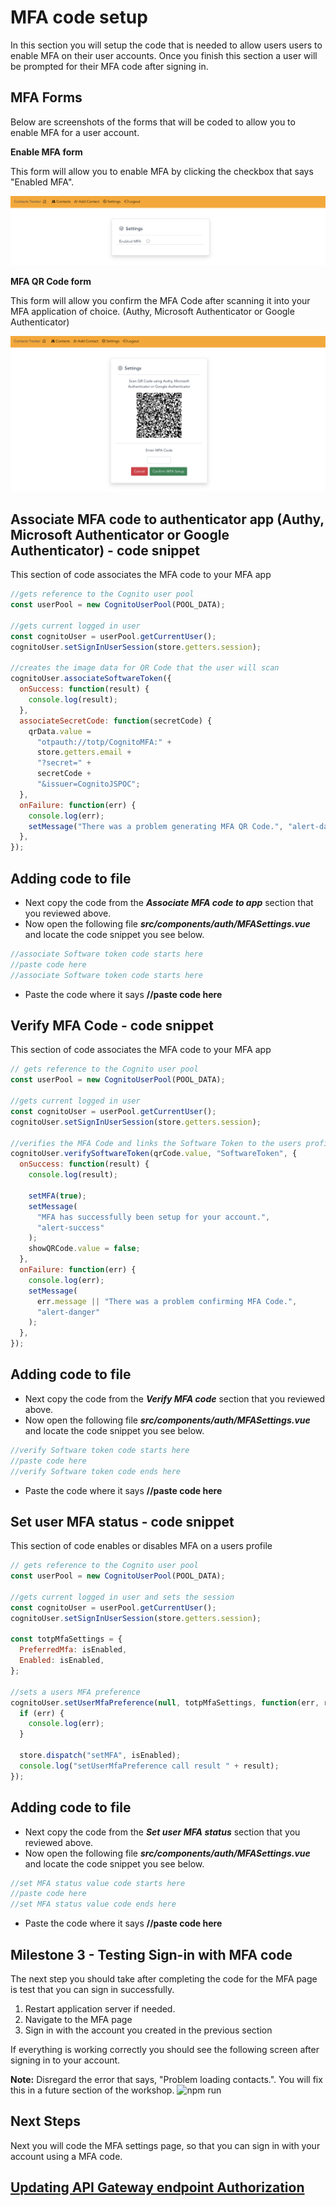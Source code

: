# MFA code setup

In this section you will setup the code that is needed to allow users users to enable MFA on their user accounts.
Once you finish this section a user will be prompted for their MFA code after signing in.

## MFA Forms

Below are screenshots of the forms that will be coded to allow you to enable MFA for a user account.

**Enable MFA form**

This form will allow you to enable MFA by clicking the checkbox that says "Enabled MFA".

![npm run](../docs/images/mfa-setting-1.png)

**MFA QR Code form**

This form will allow you confirm the MFA Code after scanning it into your MFA application of choice. (Authy, Microsoft Authenticator or Google Authenticator)

![npm run](../docs/images/mfa-setting-2.png)

## Associate MFA code to authenticator app (Authy, Microsoft Authenticator or Google Authenticator) - code snippet

This section of code associates the MFA code to your MFA app

```js
//gets reference to the Cognito user pool
const userPool = new CognitoUserPool(POOL_DATA);

//gets current logged in user
const cognitoUser = userPool.getCurrentUser();
cognitoUser.setSignInUserSession(store.getters.session);

//creates the image data for QR Code that the user will scan
cognitoUser.associateSoftwareToken({
  onSuccess: function(result) {
    console.log(result);
  },
  associateSecretCode: function(secretCode) {
    qrData.value =
      "otpauth://totp/CognitoMFA:" +
      store.getters.email +
      "?secret=" +
      secretCode +
      "&issuer=CognitoJSPOC";
  },
  onFailure: function(err) {
    console.log(err);
    setMessage("There was a problem generating MFA QR Code.", "alert-danger");
  },
});
```

## Adding code to file

- Next copy the code from the **_Associate MFA code to app_** section that you reviewed above.
- Now open the following file **_src/components/auth/MFASettings.vue_** and locate the code snippet you see below.

```js
//associate Software token code starts here
//paste code here
//associate Software token code starts here
```

- Paste the code where it says **//paste code here**

## Verify MFA Code - code snippet

This section of code associates the MFA code to your MFA app

```js
// gets reference to the Cognito user pool
const userPool = new CognitoUserPool(POOL_DATA);

//gets current logged in user
const cognitoUser = userPool.getCurrentUser();
cognitoUser.setSignInUserSession(store.getters.session);

//verifies the MFA Code and links the Software Token to the users profile
cognitoUser.verifySoftwareToken(qrCode.value, "SoftwareToken", {
  onSuccess: function(result) {
    console.log(result);

    setMFA(true);
    setMessage(
      "MFA has successfully been setup for your account.",
      "alert-success"
    );
    showQRCode.value = false;
  },
  onFailure: function(err) {
    console.log(err);
    setMessage(
      err.message || "There was a problem confirming MFA Code.",
      "alert-danger"
    );
  },
});
```

## Adding code to file

- Next copy the code from the **_Verify MFA code_** section that you reviewed above.
- Now open the following file **_src/components/auth/MFASettings.vue_** and locate the code snippet you see below.

```js
//verify Software token code starts here
//paste code here
//verify Software token code ends here
```

- Paste the code where it says **//paste code here**

## Set user MFA status - code snippet

This section of code enables or disables MFA on a users profile

```js
// gets reference to the Cognito user pool
const userPool = new CognitoUserPool(POOL_DATA);

//gets current logged in user and sets the session
const cognitoUser = userPool.getCurrentUser();
cognitoUser.setSignInUserSession(store.getters.session);

const totpMfaSettings = {
  PreferredMfa: isEnabled,
  Enabled: isEnabled,
};

//sets a users MFA preference
cognitoUser.setUserMfaPreference(null, totpMfaSettings, function(err, result) {
  if (err) {
    console.log(err);
  }

  store.dispatch("setMFA", isEnabled);
  console.log("setUserMfaPreference call result " + result);
});
```

## Adding code to file

- Next copy the code from the **_Set user MFA status_** section that you reviewed above.
- Now open the following file **_src/components/auth/MFASettings.vue_** and locate the code snippet you see below.

```js
//set MFA status value code starts here
//paste code here
//set MFA status value code ends here
```

- Paste the code where it says **//paste code here**

## Milestone 3 - Testing Sign-in with MFA code

The next step you should take after completing the code for the MFA page is test that you can sign in successfully.

<ol>
<li>Restart application server if needed.</li>
<li>Navigate to the MFA page</li>
<li>Sign in with the account you created in the previous section</li>
</ol>

If everything is working correctly you should see the following screen after signing in to your account.

**Note:** Disregard the error that says, "Problem loading contacts.". You will fix this in a future section of the workshop.
![npm run](../docs/images/first-MFA.png)

## Next Steps

Next you will code the MFA settings page, so that you can sign in with your account using a MFA code.

## [Updating API Gateway endpoint Authorization](API.md)
